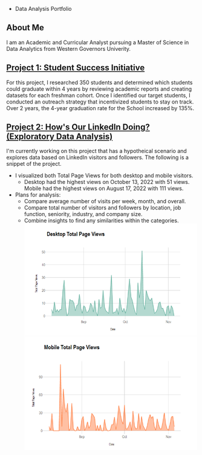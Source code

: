 + Data Analysis Portfolio
## About Me 
I am an Academic and Curricular Analyst pursuing a Master of Science in Data Analytics from Western Governors Univerity. 
## [Project 1: Student Success Initiative](https://github.com/ashliegarcia/student_success_project)
For this project, I researched 350 students and determined which students could graduate within 4 years by reviewing academic reports and creating datasets for each freshman cohort. Once I identified our target students, I conducted an outreach strategy that incentivized students to stay on track. Over 2 years, the 4-year graduation rate for the School increased by 135%.
## [Project 2: How's Our LinkedIn Doing? (Exploratory Data Analysis)](https://github.com/ashliegarcia/linkedin_analysis)
I'm currently working on this project that has a hypotheical scenario and explores data based on LinkedIn visitors and followers. The following is a snippet of the project. 
+ I visualized both Total Page Views for both desktop and mobile visitors. 
  + Desktop had the highest views on October 13, 2022 with 51 views. Mobile had the highest views on August 17, 2022 with 111 views. 
+ Plans for analysis:
  + Compare average number of visits per week, month, and overall.
  + Compare total number of visitors and followers by location, job function, seniority, industry, and company size. 
  + Combine insights to find any similarities within the categories.
![alt text](https://github.com/ashliegarcia/linkedin_analysis/blob/main/Desktop.png?raw=true)
![alt text](https://github.com/ashliegarcia/linkedin_analysis/blob/main/Mobile.png?raw=true)
